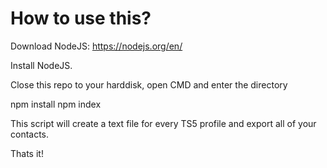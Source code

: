 # How to use this?

Download NodeJS: https://nodejs.org/en/

Install NodeJS.

Close this repo to your harddisk, open CMD and enter the directory

npm install
npm index

This script will create a text file for every TS5 profile and export all of your contacts.

Thats it!

